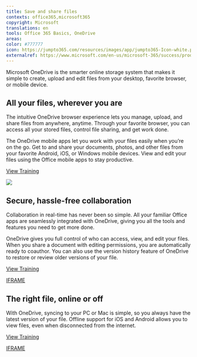 ```yaml
---
title: Save and share files
contexts: office365,microsoft365
copyright: Microsoft
translations: en
tools: Office 365 Basics, OneDrive
areas: 
color: #777777
icon: https://jumpto365.com/resources/images/app/jumpto365-Icon-white.png
externalref: https://www.microsoft.com/en-us/microsoft-365/success/productivitylibrary/save-and-share-files
---
```

Microsoft OneDrive is the smarter online storage system that makes it simple to create, upload and edit files from your desktop, favorite browser, or mobile device.


## All your files, wherever you are

The intuitive OneDrive browser experience lets you manage, upload, and share files from anywhere, anytime. Through your favorite browser, you can access all your stored files, control file sharing, and get work done.

The OneDrive mobile apps let you work with your files easily when you’re on the go. Get to and share your documents, photos, and other files from your favorite Android, iOS, or Windows mobile devices. View and edit your files using the Office mobile apps to stay productive.

[View Training](https://support.office.com/article/What-is-OneDrive-for-Business-187f90af-056f-47c0-9656-cc0ddca7fdc2)

![](http://img-prod-cms-rt-microsoft-com.akamaized.net/cms/api/am/imageFileData/RE1Sza5?ver=6738)

## Secure, hassle-free collaboration

Collaboration in real-time has never been so simple. All your familiar Office apps are seamlessly integrated with OneDrive, giving you all the tools and features you need to get more done.

OneDrive gives you full control of who can access, view, and edit your files. When you share a document with editing permissions, you are automatically ready to coauthor. You can also use the version history feature of OneDrive to restore or review older versions of your file.

[View Training](https://support.office.com/article/Video-Work-together-seamlessly-27136232-e097-48da-9002-41812629d3d8)

[IFRAME](https://www.microsoft.com/en-us/videoplayer/embed/RE1UKbG)

## The right file, online or off

With OneDrive, syncing to your PC or Mac is simple, so you always have the latest version of your file. Offline support for iOS and Android allows you to view files, even when disconnected from the internet.

[View Training](https://support.office.com/article/Set-up-your-computer-to-sync-your-OneDrive-for-Business-files-in-Office-365-23e1f12b-d896-4cb1-a238-f91d19827a16)

[IFRAME](https://www.microsoft.com/en-us/videoplayer/embed/RE1UKao)

